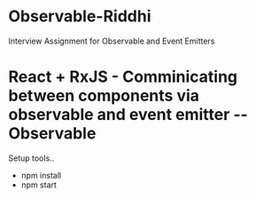 # Observable-Riddhi
Interview Assignment for Observable and Event Emitters

React + RxJS - Comminicating between components via observable and event emitter
-- Observable
=======
Setup tools.. 

- npm install
- npm start

